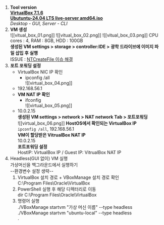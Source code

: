 1. **Tool version**     
	**[VirtualBox 7.1.6](https://www.virtualbox.org/wiki/Downloads)**     
	**[Ubutuntu-24.04 LTS live-server amd64.iso](https://ubuntu.com/download/server)**     
		*Desktop - GUI, Server - CLI*     
2. **VM 생성**     
![[vitual_box_01.png]]
![[vitual_box_02.png]]
![[vitual_box_03.png]]
	 CPU cores : 4, RAM : 8GB, HDD : 100GB     
	 **생성된 VM settings > storage > controller:IDE > 광학 드라이브에 이미지 파일 삽입 후 실행**     
	ISSUE : [NTCreateFile 이슈 해결](https://m.blog.naver.com/jrkim/221522494580)     
1. **포트 포워딩 설정**     
	- VirtualBox NIC IP 확인    
		- ipconfig /all     
	![[virtual_box_04.png]]
	- 192.168.56.1    
	- **VM NAT IP 확인**    
		- ifconfig     
	![[virtual_box_05.png]]
	- 10.0.2.15     
	**생성된 VM settings > network > NAT network Tab > 포트포워딩**     
	![[virtual_box_06.png]]
		**HostOS에서 확인되는 VirtualBox IP**     
		`ipconfig /all`, 192.168.56.1     
		**VM이 할당받은 VitrualBox NAT IP**     
		10.0.2.15     
		**포트포워딩 설정**     
		HostIP: VirtualBox IP / Guest IP: VitrualBox NAT IP     
2. Headless(GUI 없이) VM 실행     
	가상머신을 백그라운드에서 실행하기     
	--환경변수 설정 생략--     
	1. VirtualBox 설치 경로 + VBoxManage 설치 경로 확인     
		C:\Program Files\Oracle\VirtualBox     
	2. PowerShell 실행 후 해당 디렉터리로 이동     
		dir C:\Program Files\Oracle\VirtualBox     
	3. 명령어 실행     
		./VBoxManage startvm "가상 머신 이름" --type headless    
		./VBoxManage startvm "ubuntu-local" --type headless     
	.